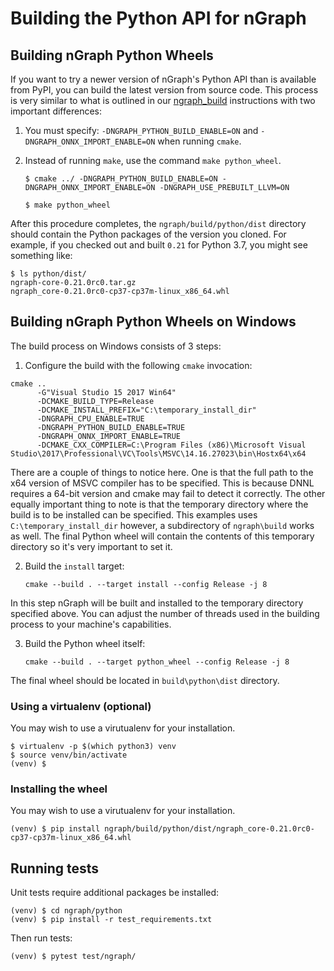 # Building the Python API for nGraph

## Building nGraph Python Wheels

If you want to try a newer version of nGraph's Python API than is available
from PyPI, you can build the latest version from source code. This process is
very similar to what is outlined in our [ngraph_build] instructions with two
important differences:

1. You must specify: `-DNGRAPH_PYTHON_BUILD_ENABLE=ON` and `-DNGRAPH_ONNX_IMPORT_ENABLE=ON`
   when running `cmake`.

2. Instead of running `make`, use the command `make python_wheel`.

    `$ cmake ../ -DNGRAPH_PYTHON_BUILD_ENABLE=ON -DNGRAPH_ONNX_IMPORT_ENABLE=ON -DNGRAPH_USE_PREBUILT_LLVM=ON`

    `$ make python_wheel`

After this procedure completes, the `ngraph/build/python/dist` directory should
contain the Python packages of the version you cloned. For example, if you
checked out and built `0.21` for Python 3.7, you might see something like:

    $ ls python/dist/
    ngraph-core-0.21.0rc0.tar.gz
    ngraph_core-0.21.0rc0-cp37-cp37m-linux_x86_64.whl

## Building nGraph Python Wheels on Windows

The build process on Windows consists of 3 steps:

1. Configure the build with the following `cmake` invocation:
~~~~
cmake ..
      -G"Visual Studio 15 2017 Win64"
      -DCMAKE_BUILD_TYPE=Release
      -DCMAKE_INSTALL_PREFIX="C:\temporary_install_dir"
      -DNGRAPH_CPU_ENABLE=TRUE
      -DNGRAPH_PYTHON_BUILD_ENABLE=TRUE
      -DNGRAPH_ONNX_IMPORT_ENABLE=TRUE
      -DCMAKE_CXX_COMPILER=C:\Program Files (x86)\Microsoft Visual Studio\2017\Professional\VC\Tools\MSVC\14.16.27023\bin\Hostx64\x64
~~~~
There are a couple of things to notice here. One is that the full path to the x64 version of
MSVC compiler has to be specified. This is because DNNL requires a 64-bit version and cmake may
fail to detect it correctly.
The other equally important thing to note is that the temporary directory where the build is to be installed can be specified.
This examples uses `C:\temporary_install_dir` however, a subdirectory of `ngraph\build` works as well.
The final Python wheel will contain the contents of this temporary directory so it's very important to set it.

2. Build the `install` target:

    `cmake --build . --target install --config Release -j 8`

In this step nGraph will be built and installed to the temporary directory specified above. You can
adjust the number of threads used in the building process to your machine's capabilities.

3. Build the Python wheel itself:

    `cmake --build . --target python_wheel --config Release -j 8`

The final wheel should be located in `build\python\dist` directory.

### Using a virtualenv (optional)

You may wish to use a virutualenv for your installation.

    $ virtualenv -p $(which python3) venv
    $ source venv/bin/activate
    (venv) $

### Installing the wheel

You may wish to use a virutualenv for your installation.

    (venv) $ pip install ngraph/build/python/dist/ngraph_core-0.21.0rc0-cp37-cp37m-linux_x86_64.whl

## Running tests

Unit tests require additional packages be installed:

    (venv) $ cd ngraph/python
    (venv) $ pip install -r test_requirements.txt

Then run tests:

    (venv) $ pytest test/ngraph/

[ngraph_build]: http://ngraph.nervanasys.com/docs/latest/buildlb.html
